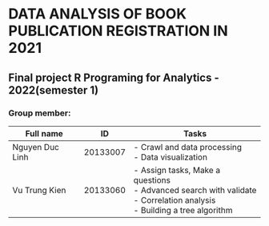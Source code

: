 # DATA ANALYSIS OF BOOK PUBLICATION REGISTRATION IN 2021

## Final project R Programing for Analytics - 2022(semester 1)

### Group member:
|Full name | ID| Tasks|
|---|---|---|
|Nguyen Duc Linh | 20133007| - Crawl and data processing <br> - Data visualization
|Vu Trung Kien | 20133060| - Assign tasks, Make a questions <br> - Advanced search with validate <br> - Correlation analysis <br> - Building a tree algorithm

